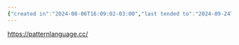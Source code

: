 ```yaml
---
{"created in":"2024-08-06T16:09:02-03:00","last tended to":"2024-09-24T16:22:13-03:00","tags":["patterns","resource","design","🌱"],"dg-publish":true,"notestage":["🌱"],"permalink":"/patterns/pattern-collections/christopher-alexander-s-patterns/","dgPassFrontmatter":true,"created":"2024-08-06T16:09:02.578-03:00","updated":"2024-09-24T16:22:13.895-03:00"}
---
```


https://patternlanguage.cc/